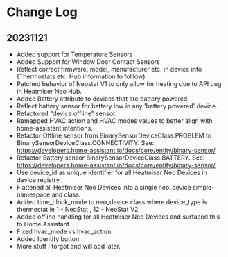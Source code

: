 # Change Log

## 20231121
- Added support for Temperature Sensors
- Added Support for Window Door Contact Sensors
- Reflect correct firmware, model, manufacturer etc. in device info (Thermostats etc. Hub information to folllow).
- Patched behavior of Neostat V1 to only allow for heating due to API bug in Heatmiser Neo Hub.
- Added Battery attribute to devices that are battery powered.
- Reflect battery sensor for battery low in any 'battery powered' device.
- Refactored "device offline" sensor.
- Remapped HVAC action and HVAC modes values to better align with home-assistant intentions.
- Refactor Offline sensor from BinarySensorDeviceClass.PROBLEM to BinarySensorDeviceClass.CONNECTIVITY. See: https://developers.home-assistant.io/docs/core/entity/binary-sensor/
- Refactor Battery sensor BinarySensorDeviceClass.BATTERY. See: https://developers.home-assistant.io/docs/core/entity/binary-sensor/
- Use device_id as unique identifier for all Heatmiser Neo Devices in device registry.
- Flattened all Heatmiser Neo Devices into a single neo_device simple-namespace and class.
- Added time_clock_mode to neo_device class where device_type is thermostat ie 1 - NeoStat , 12 - NeoStat V2
- Added offline handling for all Heatmiser Neo Devices and surfaced this to Home Assistant.
- Fixed hvac_mode vs hvac_action.
- Added Identify button
- More stuff I forgot and will add later.
